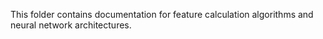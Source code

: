 This folder contains documentation for feature calculation algorithms and neural network architectures.
